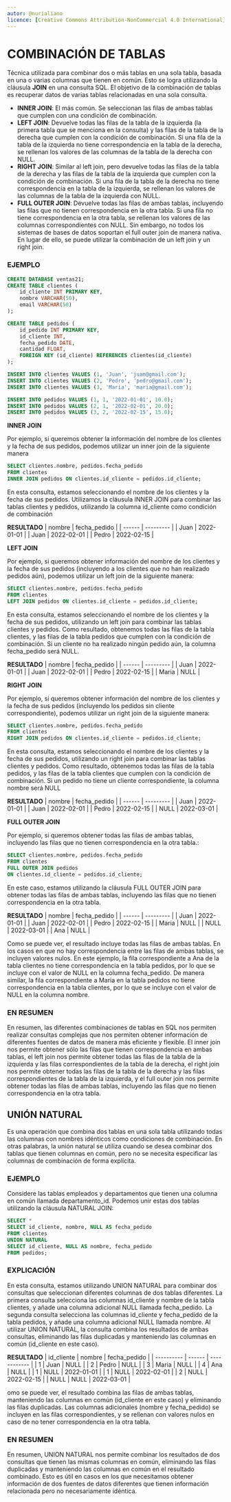 ```yaml
---
autor: @nurialiano
licence: [Creative Commons Attribution-NonCommercial 4.0 International](https://creativecommons.org/licenses/by-nc/4.0/legalcode)
---
```


# COMBINACIÓN DE TABLAS

Técnica utilizada para combinar dos o más tablas en una sola tabla, basada en una o varias columnas que tienen en común. Esto se logra utilizando la cláusula **JOIN** en una consulta SQL. El objetivo de la combinación de tablas es recuperar datos de varias tablas relacionadas en una sola consulta.

- **INNER JOIN**: El más común. Se seleccionan las filas de ambas tablas que cumplen con una condición de combinación.
- **LEFT JOIN**: Devuelve todas las filas de la tabla de la izquierda (la primera tabla que se menciona en la consulta) y las filas de la tabla de la derecha que cumplen con la condición de combinación. Si una fila de la tabla de la izquierda no tiene correspondencia en la tabla de la derecha, se rellenan los valores de las columnas de la tabla de la derecha con NULL.
- **RIGHT JOIN**: Similar al left join, pero devuelve todas las filas de la tabla de la derecha y las filas de la tabla de la izquierda que cumplen con la condición de combinación. Si una fila de la tabla de la derecha no tiene correspondencia en la tabla de la izquierda, se rellenan los valores de las columnas de la tabla de la izquierda con NULL.
- **FULL OUTER JOIN**: Devuelve todas las filas de ambas tablas, incluyendo las filas que no tienen correspondencia en la otra tabla. Si una fila no tiene correspondencia en la otra tabla, se rellenan los valores de las columnas correspondientes con NULL.
Sin embargo, no todos los sistemas de bases de datos soportan el full outer join de manera nativa. En lugar de ello, se puede utilizar la combinación de un left join y un right join.

### EJEMPLO

~~~sql
CREATE DATABASE ventas21;
CREATE TABLE clientes (
    id_cliente INT PRIMARY KEY,
    nombre VARCHAR(50),
    email VARCHAR(50)
);

CREATE TABLE pedidos (
    id_pedido INT PRIMARY KEY,
    id_cliente INT,
    fecha_pedido DATE,
    cantidad FLOAT,
    FOREIGN KEY (id_cliente) REFERENCES clientes(id_cliente)
);

INSERT INTO clientes VALUES (1, 'Juan', 'juan@gmail.com');
INSERT INTO clientes VALUES (2, 'Pedro', 'pedro@gmail.com');
INSERT INTO clientes VALUES (3, 'Maria', 'maria@gmail.com');

INSERT INTO pedidos VALUES (1, 1, '2022-01-01', 10.0);
INSERT INTO pedidos VALUES (2, 1, '2022-02-01', 20.0);
INSERT INTO pedidos VALUES (3, 2, '2022-02-15', 15.0);
~~~

**INNER JOIN**

Por ejemplo, si queremos obtener la información del nombre de los clientes y la fecha de sus pedidos, podemos utilizar un inner join de la siguiente manera

~~~sql
SELECT clientes.nombre, pedidos.fecha_pedido
FROM clientes
INNER JOIN pedidos ON clientes.id_cliente = pedidos.id_cliente;
~~~

En esta consulta, estamos seleccionando el nombre de los clientes y la fecha de sus pedidos. Utilizamos la cláusula INNER JOIN para combinar las tablas clientes y pedidos, utilizando la columna id_cliente como condición de combinación

**RESULTADO**
| nombre | fecha_pedido |
| ------ | --------- |
| Juan   | 2022-01-01     |
| Juan   | 2022-02-01    |
| Pedro  | 2022-02-15     |

**LEFT JOIN**

Por ejemplo, si queremos obtener información del nombre de los clientes y la fecha de sus pedidos (incluyendo a los clientes que no han realizado pedidos aún), podemos utilizar un left join de la siguiente manera:

~~~sql
SELECT clientes.nombre, pedidos.fecha_pedido
FROM clientes
LEFT JOIN pedidos ON clientes.id_cliente = pedidos.id_cliente;
~~~

En esta consulta, estamos seleccionando el nombre de los clientes y la fecha de sus pedidos, utilizando un left join para combinar las tablas clientes y pedidos. Como resultado, obtenemos todas las filas de la tabla clientes, y las filas de la tabla pedidos que cumplen con la condición de combinación. Si un cliente no ha realizado ningún pedido aún, la columna fecha_pedido será NULL.

**RESULTADO**
| nombre | fecha_pedido |
| ------ | --------- |
| Juan   | 2022-01-01     |
| Juan   | 2022-02-01    |
| Pedro  | 2022-02-15     |
| Maria  | NULL     |

**RIGHT JOIN**

Por ejemplo, si queremos obtener información del nombre de los clientes y la fecha de sus pedidos (incluyendo los pedidos sin cliente correspondiente), podemos utilizar un right join de la siguiente manera:

~~~sql
SELECT clientes.nombre, pedidos.fecha_pedido
FROM clientes
RIGHT JOIN pedidos ON clientes.id_cliente = pedidos.id_cliente;
~~~

En esta consulta, estamos seleccionando el nombre de los clientes y la fecha de sus pedidos, utilizando un right join para combinar las tablas clientes y pedidos. Como resultado, obtenemos todas las filas de la tabla pedidos, y las filas de la tabla clientes que cumplen con la condición de combinación. Si un pedido no tiene un cliente correspondiente, la columna nombre será NULL

**RESULTADO**
| nombre | fecha_pedido |
| ------ | --------- |
| Juan   | 2022-01-01     |
| Juan   | 2022-02-01    |
| Pedro  | 2022-02-15     |
| NULL   | 2022-03-01    |

**FULL OUTER JOIN**

Por ejemplo, si queremos obtener todas las filas de ambas tablas, incluyendo las filas que no tienen correspondencia en la otra tabla.:

~~~sql
SELECT clientes.nombre, pedidos.fecha_pedido
FROM clientes
FULL OUTER JOIN pedidos
ON clientes.id_cliente = pedidos.id_cliente;
~~~

En este caso, estamos utilizando la cláusula FULL OUTER JOIN para obtener todas las filas de ambas tablas, incluyendo las filas que no tienen correspondencia en la otra tabla.

**RESULTADO**
| nombre | fecha_pedido |
| ------ | --------- |
| Juan   | 2022-01-01     |
| Juan   | 2022-02-01    |
| Pedro  | 2022-02-15     |
| Maria   | NULL    |
| NULL   | 2022-03-01    |
| Ana   | NULL    |

Como se puede ver, el resultado incluye todas las filas de ambas tablas. En los casos en que no hay correspondencia entre las filas de ambas tablas, se incluyen valores nulos. En este ejemplo, la fila correspondiente a Ana de la tabla clientes no tiene correspondencia en la tabla pedidos, por lo que se incluye con el valor de NULL en la columna fecha_pedido. De manera similar, la fila correspondiente a Maria en la tabla pedidos no tiene correspondencia en la tabla clientes, por lo que se incluye con el valor de NULL en la columna nombre.

### EN RESUMEN

En resumen, las diferentes combinaciones de tablas en SQL nos permiten realizar consultas complejas que nos permiten obtener información de diferentes fuentes de datos de manera más eficiente y flexible. El inner join nos permite obtener sólo las filas que tienen correspondencia en ambas tablas, el left join nos permite obtener todas las filas de la tabla de la izquierda y las filas correspondientes de la tabla de la derecha, el right join nos permite obtener todas las filas de la tabla de la derecha y las filas correspondientes de la tabla de la izquierda, y el full outer join nos permite obtener todas las filas de ambas tablas, incluyendo las filas que no tienen correspondencia en la otra tabla.

## UNIÓN NATURAL

Es una operación que combina dos tablas en una sola tabla utilizando todas las columnas con nombres idénticos como condiciones de combinación. En otras palabras, la unión natural se utiliza cuando se desea combinar dos tablas que tienen columnas en común, pero no se necesita especificar las columnas de combinación de forma explícita.

### EJEMPLO

Considere las tablas empleados y departamentos que tienen una columna en común llamada departamento_id. Podemos unir estas dos tablas utilizando la cláusula NATURAL JOIN:

~~~sql
SELECT *
SELECT id_cliente, nombre, NULL AS fecha_pedido
FROM clientes
UNION NATURAL
SELECT id_cliente, NULL AS nombre, fecha_pedido
FROM pedidos;
~~~

### EXPLICACIÓN

En esta consulta, estamos utilizando UNION NATURAL para combinar dos consultas que seleccionan diferentes columnas de dos tablas diferentes. La primera consulta selecciona las columnas id_cliente y nombre de la tabla clientes, y añade una columna adicional NULL llamada fecha_pedido. La segunda consulta selecciona las columnas id_cliente y fecha_pedido de la tabla pedidos, y añade una columna adicional NULL llamada nombre. Al utilizar UNION NATURAL, la consulta combina los resultados de ambas consultas, eliminando las filas duplicadas y manteniendo las columnas en común (id_cliente en este caso).

**RESULTADO**
| id_cliente | nombre | fecha_pedido |
| ---------- | ------ | ------------ |
| 1 | Juan | NULL |
| 2 | Pedro | NULL |
| 3 | Maria | NULL |
| 4 | Ana | NULL |
| 1 | NULL | 2022-01-01 |
| 1 | NULL | 2022-02-01 |
| 2 | NULL | 2022-02-15 |
| NULL | NULL | 2022-03-01 |

omo se puede ver, el resultado combina las filas de ambas tablas, manteniendo las columnas en común (id_cliente en este caso) y eliminando las filas duplicadas. Las columnas adicionales (nombre y fecha_pedido) se incluyen en las filas correspondientes, y se rellenan con valores nulos en caso de no tener correspondencia en la otra tabla.

### EN RESUMEN

En resumen, UNION NATURAL nos permite combinar los resultados de dos consultas que tienen las mismas columnas en común, eliminando las filas duplicadas y manteniendo las columnas en común en el resultado combinado. Esto es útil en casos en los que necesitamos obtener información de dos fuentes de datos diferentes que tienen información relacionada pero no necesariamente idéntica.